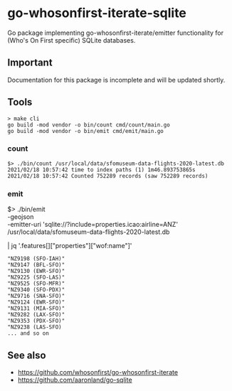 # go-whosonfirst-iterate-sqlite

Go package implementing go-whosonfirst-iterate/emitter functionality for (Who's On First specific) SQLite databases.

## Important

Documentation for this package is incomplete and will be updated shortly.

## Tools

```
> make cli
go build -mod vendor -o bin/count cmd/count/main.go
go build -mod vendor -o bin/emit cmd/emit/main.go
```

### count

```
$> ./bin/count /usr/local/data/sfomuseum-data-flights-2020-latest.db
2021/02/18 10:57:42 time to index paths (1) 1m46.893753865s
2021/02/18 10:57:42 Counted 752289 records (saw 752289 records)
```

### emit
$> ./bin/emit \
	-geojson \
	-emitter-uri 'sqlite://?include=properties.icao:airline=ANZ' \
	/usr/local/data/sfomuseum-data-flights-2020-latest.db

| jq '.features[]["properties"]["wof:name"]'
```
"NZ9198 (SFO-IAH)"
"NZ9147 (BFL-SFO)"
"NZ9130 (EWR-SFO)"
"NZ9225 (SFO-LAS)"
"NZ9525 (SFO-MFR)"
"NZ9340 (SFO-PDX)"
"NZ9716 (SNA-SFO)"
"NZ9124 (EWR-SFO)"
"NZ9131 (MIA-SFO)"
"NZ9282 (LAX-SFO)"
"NZ9353 (PDX-SFO)"
"NZ9238 (LAS-SFO)
... and so on
```

## See also

* https://github.com/whosonfirst/go-whosonfirst-iterate
* https://github.com/aaronland/go-sqlite